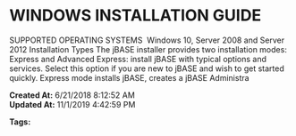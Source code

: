 # WINDOWS INSTALLATION GUIDE

SUPPORTED OPERATING SYSTEMS  Windows 10, Server 2008 and Server 2012 Installation Types The jBASE installer provides two installation modes: Express and Advanced Express: install jBASE with typical options and services. Select this option if you are new to jBASE and wish to get started quickly. Express mode installs jBASE, creates a jBASE Administra  

**Created At:** 6/21/2018 8:12:52 AM  
**Updated At:** 11/1/2019 4:42:59 PM  

**Tags:**
<badge text='microsoft' vertical='middle' />
<badge text='windows 10' vertical='middle' />
<badge text='server 2008' vertical='middle' />
<badge text='server 2016' vertical='middle' />
<badge text='server 2012' vertical='middle' />
<badge text='installation' vertical='middle' />
<badge text='windows' vertical='middle' />
